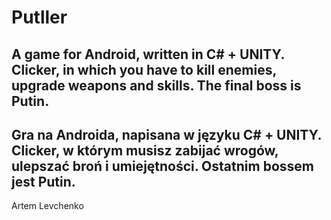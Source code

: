 # Putller
A game for Android, written in C# + UNITY.<br>
Clicker, in which you have to kill enemies, upgrade weapons and skills. The final boss is Putin.
---
Gra na Androida, napisana w języku C# + UNITY.<br>
Clicker, w którym musisz zabijać wrogów, ulepszać broń i umiejętności. Ostatnim bossem jest Putin.
---
Artem Levchenko
